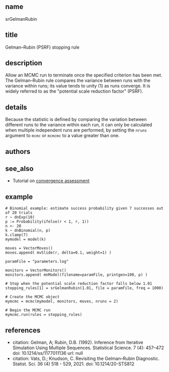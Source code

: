## name
srGelmanRubin
## title
Gelman–Rubin (PSRF) stopping rule

## description
Allow an MCMC run to terminate once the specified criterion has been met.
The Gelman–Rubin rule compares the variance between runs with the variance within runs; its value tends to unity (1) as runs converge.  It is widely referred to as the "potential scale reduction factor" (PSRF).

## details
Because the statistic is defined by comparing the variation between different runs to the variance within each run, it can only be calculated when multiple independent runs are performed, by setting the `nruns` argument to `mcmc` or `mcmcmc` to a value greater than one.

## authors
## see_also

- Tutorial on [convergence assessment](https://revbayes.github.io/tutorials/convergence/)

## example
```
# Binomial example: estimate success probability given 7 successes out of 20 trials
r ~ dnExp(10)
p := Probability(ifelse(r < 1, r, 1))
n <- 20
k ~ dnBinomial(n, p)
k.clamp(7)
mymodel = model(k)

moves = VectorMoves()
moves.append( mvSlide(r, delta=0.1, weight=1) )

paramFile = "parameters.log"

monitors = VectorMonitors()
monitors.append( mnModel(filename=paramFile, printgen=100, p) )

# Stop when the potential scale reduction factor falls below 1.01
stopping_rules[1] = srGelmanRubin(1.01, file = paramFile, freq = 1000)

# Create the MCMC object
mymcmc = mcmc(mymodel, monitors, moves, nruns = 2)

# Begin the MCMC run
mymcmc.run(rules = stopping_rules)
```

## references
- citation: Gelman, A; Rubin, D.B. (1992). Inference from Iterative Simulation Using Multiple Sequences. Statistical Science. 7 (4): 457–472
  doi: 10.1214/ss/1177011136
  url: null
- citation: Vats, D.; Knudson, C. Revisiting the Gelman–Rubin Diagnostic. Statist. Sci. 36 (4) 518 - 529, 2021.
  doi: 10.1214/20-STS812
  
